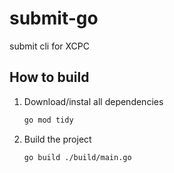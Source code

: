 # submit-go
submit cli for XCPC

## How to build

1. Download/instal all dependencies
    ```bash
    go mod tidy
    ```
2. Build the project
    ```bash
    go build ./build/main.go
    ```
